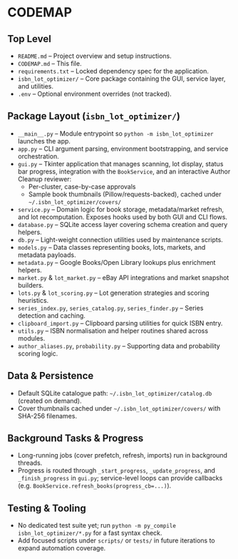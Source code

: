 # CODEMAP

## Top Level
- `README.md` – Project overview and setup instructions.
- `CODEMAP.md` – This file.
- `requirements.txt` – Locked dependency spec for the application.
- `isbn_lot_optimizer/` – Core package containing the GUI, service layer, and utilities.
- `.env` – Optional environment overrides (not tracked).

## Package Layout (`isbn_lot_optimizer/`)
- `__main__.py` – Module entrypoint so `python -m isbn_lot_optimizer` launches the app.
- `app.py` – CLI argument parsing, environment bootstrapping, and service orchestration.
- `gui.py` – Tkinter application that manages scanning, lot display, status bar progress, integration with the `BookService`, and an interactive Author Cleanup reviewer:
  - Per-cluster, case-by-case approvals
  - Sample book thumbnails (Pillow/requests-backed), cached under `~/.isbn_lot_optimizer/covers/`
- `service.py` – Domain logic for book storage, metadata/market refresh, and lot
  recomputation. Exposes hooks used by both GUI and CLI flows.
- `database.py` – SQLite access layer covering schema creation and query helpers.
- `db.py` – Light-weight connection utilities used by maintenance scripts.
- `models.py` – Data classes representing books, lots, markets, and metadata payloads.
- `metadata.py` – Google Books/Open Library lookups plus enrichment helpers.
- `market.py` & `lot_market.py` – eBay API integrations and market snapshot builders.
- `lots.py` & `lot_scoring.py` – Lot generation strategies and scoring heuristics.
- `series_index.py`, `series_catalog.py`, `series_finder.py` – Series detection and caching.
- `clipboard_import.py` – Clipboard parsing utilities for quick ISBN entry.
- `utils.py` – ISBN normalisation and helper routines shared across modules.
- `author_aliases.py`, `probability.py` – Supporting data and probability scoring logic.

## Data & Persistence
- Default SQLite catalogue path: `~/.isbn_lot_optimizer/catalog.db` (created on demand).
- Cover thumbnails cached under `~/.isbn_lot_optimizer/covers/` with SHA-256 filenames.

## Background Tasks & Progress
- Long-running jobs (cover prefetch, refresh, imports) run in background threads.
- Progress is routed through `_start_progress`, `_update_progress`, and
  `_finish_progress` in `gui.py`; service-level loops can provide callbacks (e.g.
  `BookService.refresh_books(progress_cb=...)`).

## Testing & Tooling
- No dedicated test suite yet; run `python -m py_compile isbn_lot_optimizer/*.py`
  for a fast syntax check.
- Add focused scripts under `scripts/` or `tests/` in future iterations to expand
  automation coverage.
